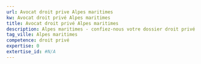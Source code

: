 ```yaml
---
url: Avocat droit prive Alpes maritimes
kw: Avocat droit privé Alpes maritimes
title: Avocat droit privé Alpes maritimes
description: Alpes maritimes - confiez-nous votre dossier droit privé
tag_ville: Alpes maritimes
competence: droit privé
expertise: 0
extertise_id: #N/A
---
```

